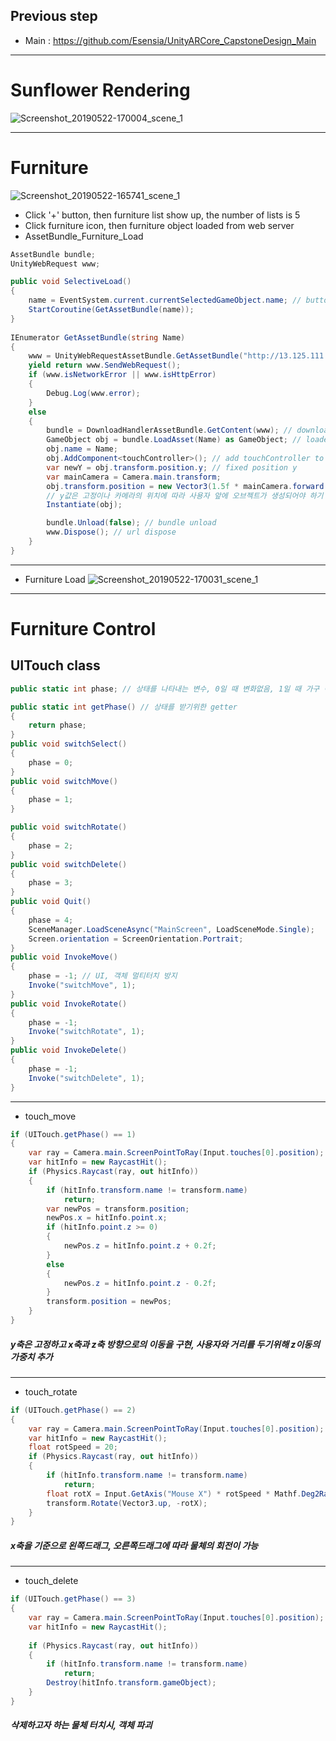 ## Previous step 
* Main : https://github.com/Esensia/UnityARCore_CapstoneDesign_Main
***
# Sunflower Rendering
![Screenshot_20190522-170004_scene_1](https://user-images.githubusercontent.com/41403898/58157627-b6d65200-7cb3-11e9-866d-611d2aaa9e91.jpg)

***
# Furniture
![Screenshot_20190522-165741_scene_1](https://user-images.githubusercontent.com/41403898/58157838-2c422280-7cb4-11e9-8c56-4015e32c26a3.jpg)

* Click '+' button, then furniture list show up, the number of lists is 5
* Click furniture icon, then furniture object loaded from web server
* AssetBundle_Furniture_Load
```C#
AssetBundle bundle;
UnityWebRequest www;

public void SelectiveLoad()
{
    name = EventSystem.current.currentSelectedGameObject.name; // button click, then object same as the name of clicked button is loaded 
    StartCoroutine(GetAssetBundle(name));
}
    
IEnumerator GetAssetBundle(string Name)
{
    www = UnityWebRequestAssetBundle.GetAssetBundle("http://13.125.111.193/scene2and/"+Name); // get url of object 
    yield return www.SendWebRequest();
    if (www.isNetworkError || www.isHttpError)
    {
        Debug.Log(www.error);
    }
    else
    {
        bundle = DownloadHandlerAssetBundle.GetContent(www); // downloading the object
        GameObject obj = bundle.LoadAsset(Name) as GameObject; // loaded object
        obj.name = Name; 
        obj.AddComponent<touchController>(); // add touchController to object
        var newY = obj.transform.position.y; // fixed position y
        var mainCamera = Camera.main.transform; 
        obj.transform.position = new Vector3(1.5f * mainCamera.forward.x + mainCamera.position.x, newY, 1.5f *      mainCamera.forward.z + mainCamera.position.z); 
        // y값은 고정이나 카메라의 위치에 따라 사용자 앞에 오브젝트가 생성되어야 하기 때문에 x값과 z값의 변화만 줌
        Instantiate(obj);

        bundle.Unload(false); // bundle unload
        www.Dispose(); // url dispose
    }
}
```
***
* Furniture Load
![Screenshot_20190522-170031_scene_1](https://user-images.githubusercontent.com/41403898/58158420-5fd17c80-7cb5-11e9-899d-abe12937e2fa.jpg)

***
# Furniture Control
## UITouch class
```C#
public static int phase; // 상태를 나타내는 변수, 0일 때 변화없음, 1일 때 가구 이동 활성화, 2일 때 가구 회전 활성화, 3일 때 가구 삭제 활성화, 4일 때 나가기

public static int getPhase() // 상태를 받기위한 getter
{
    return phase;
}
public void switchSelect()
{
    phase = 0;
}
public void switchMove()
{
    phase = 1;
}

public void switchRotate()
{
    phase = 2;
}
public void switchDelete()
{
    phase = 3;
}
public void Quit()
{
    phase = 4;
    SceneManager.LoadSceneAsync("MainScreen", LoadSceneMode.Single);
    Screen.orientation = ScreenOrientation.Portrait;
}
public void InvokeMove()
{
    phase = -1; // UI, 객체 멀티터치 방지
    Invoke("switchMove", 1);
}
public void InvokeRotate()
{
    phase = -1;
    Invoke("switchRotate", 1);
}
public void InvokeDelete()
{
    phase = -1;
    Invoke("switchDelete", 1);
}
 ```
***

* touch_move
```C#
if (UITouch.getPhase() == 1)
{
    var ray = Camera.main.ScreenPointToRay(Input.touches[0].position);
    var hitInfo = new RaycastHit();
    if (Physics.Raycast(ray, out hitInfo))
    {
        if (hitInfo.transform.name != transform.name)
            return;
        var newPos = transform.position;
        newPos.x = hitInfo.point.x;
        if (hitInfo.point.z >= 0)
        {
            newPos.z = hitInfo.point.z + 0.2f;
        }
        else
        {
            newPos.z = hitInfo.point.z - 0.2f;
        }
        transform.position = newPos;
    }
}
```
##### y축은 고정하고 x축과 z축 방향으로의 이동을 구현, 사용자와 거리를 두기위해 z이동의 가중치 추가
***
* touch_rotate
```C#
if (UITouch.getPhase() == 2)
{
    var ray = Camera.main.ScreenPointToRay(Input.touches[0].position);
    var hitInfo = new RaycastHit();
    float rotSpeed = 20;   
    if (Physics.Raycast(ray, out hitInfo))
    {
        if (hitInfo.transform.name != transform.name)
            return;
        float rotX = Input.GetAxis("Mouse X") * rotSpeed * Mathf.Deg2Rad;
        transform.Rotate(Vector3.up, -rotX);
    }
}
```
##### x축을 기준으로 왼쪽드래그, 오른쪽드래그에 따라 물체의 회전이 가능
*** 
* touch_delete
```C#
if (UITouch.getPhase() == 3)
{
    var ray = Camera.main.ScreenPointToRay(Input.touches[0].position);
    var hitInfo = new RaycastHit();
  
    if (Physics.Raycast(ray, out hitInfo))
    {
        if (hitInfo.transform.name != transform.name)
            return;
        Destroy(hitInfo.transform.gameObject);
    }
}
```
##### 삭제하고자 하는 물체 터치시, 객체 파괴
